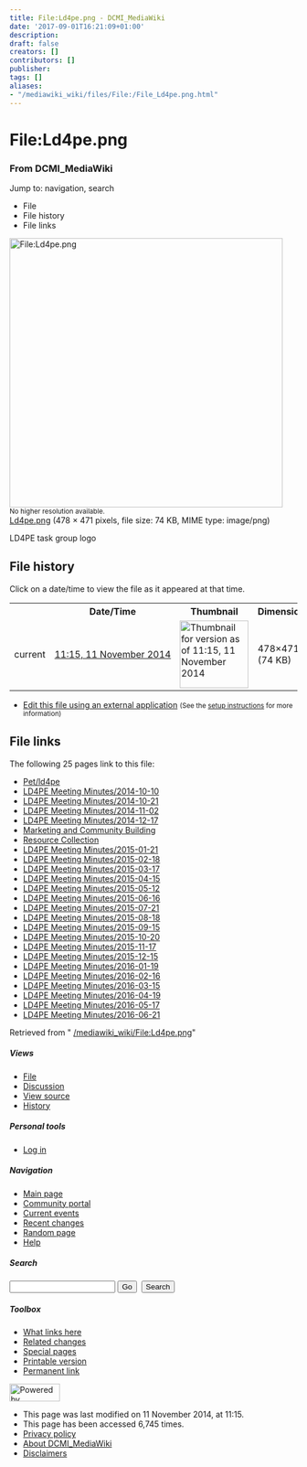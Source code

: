 ```yaml
---
title: File:Ld4pe.png - DCMI_MediaWiki
date: '2017-09-01T16:21:09+01:00'
description: 
draft: false
creators: []
contributors: []
publisher: 
tags: []
aliases:
- "/mediawiki_wiki/files/File:/File_Ld4pe.png.html"
---
```


<a id="top"></a>
# File:Ld4pe.png

### From DCMI\_MediaWiki

Jump to: navigation, search
<!-- start content -->
- File
- File history
- File links

 [<img alt="File:Ld4pe.png" src="/images/9/99/Ld4pe.png" width="478" height="471">](/mediawiki_wiki/files/Ld4pe.png)  
<small>No higher resolution available.</small>  
 [Ld4pe.png](/images/9/99/Ld4pe.png)‎ (478 × 471 pixels, file size: 74 KB, MIME type: image/png)

LD4PE task group logo

<!-- 
NewPP limit report
Preprocessor node count: 1/1000000
Post-expand include size: 0/2097152 bytes
Template argument size: 0/2097152 bytes
Expensive parser function count: 0/100
-->
## File history

Click on a date/time to view the file as it appeared at that time.

<table class="wikitable filehistory">
  <tr>
    <td></td>
    <th>Date/Time</th>
    <th>Thumbnail</th>
    <th>Dimensions</th>
    <th>User</th>
    <th>Comment</th>
  </tr>
  <tr>
    <td>current</td>
    <td class="filehistory-selected" style="white-space: nowrap;"><a href="/mediawiki_wiki/files/Ld4pe.png">11:15, 11 November 2014</a></td>
    <td><a href="/images/9/99/Ld4pe.png"><img alt="Thumbnail for version as of 11:15, 11 November 2014" src="/images/9/99/Ld4pe.png" width="120" height="118"></a></td>
    <td>478×471 <span style="white-space: nowrap;">(74 KB)</span>
    </td>
    <td>
      <a href="/index.php?title=User:StuartSutton&amp;action=edit&amp;redlink=1" class="new mw-userlink" title="User:StuartSutton (page does not exist)">StuartSutton</a> <span style="white-space: nowrap;"> <span class="mw-usertoollinks">(<a href="/index.php?title=User_talk:StuartSutton&amp;action=edit&amp;redlink=1" class="new" title="User talk:StuartSutton (page does not exist)">Talk</a> | <a href="/index.php/Special:Contributions/StuartSutton" title="Special:Contributions/StuartSutton">contribs</a>)</span></span>
    </td>
    <td> <span class="comment">(LD4PE task group logo)</span>
    </td>
  </tr>
</table>

  

- [Edit this file using an external application](/index.php?title=File:Ld4pe.png&action=edit&externaledit=true&mode=file "File:Ld4pe.png") <small>(See the <a href="http://www.mediawiki.org/wiki/Manual:External_editors" class="external text" rel="nofollow">setup instructions</a> for more information)</small>

## File links

The following 25 pages link to this file:

- [Pet/ld4pe](/index.php/Pet/ld4pe "Pet/ld4pe")
- [LD4PE Meeting Minutes/2014-10-10](/index.php/LD4PE_Meeting_Minutes/2014-10-10 "LD4PE Meeting Minutes/2014-10-10")
- [LD4PE Meeting Minutes/2014-10-21](/index.php/LD4PE_Meeting_Minutes/2014-10-21 "LD4PE Meeting Minutes/2014-10-21")
- [LD4PE Meeting Minutes/2014-11-02](/index.php/LD4PE_Meeting_Minutes/2014-11-02 "LD4PE Meeting Minutes/2014-11-02")
- [LD4PE Meeting Minutes/2014-12-17](/index.php/LD4PE_Meeting_Minutes/2014-12-17 "LD4PE Meeting Minutes/2014-12-17")
- [Marketing and Community Building](/index.php/Marketing_and_Community_Building "Marketing and Community Building")
- [Resource Collection](/index.php/Resource_Collection "Resource Collection")
- [LD4PE Meeting Minutes/2015-01-21](/index.php/LD4PE_Meeting_Minutes/2015-01-21 "LD4PE Meeting Minutes/2015-01-21")
- [LD4PE Meeting Minutes/2015-02-18](/index.php/LD4PE_Meeting_Minutes/2015-02-18 "LD4PE Meeting Minutes/2015-02-18")
- [LD4PE Meeting Minutes/2015-03-17](/index.php/LD4PE_Meeting_Minutes/2015-03-17 "LD4PE Meeting Minutes/2015-03-17")
- [LD4PE Meeting Minutes/2015-04-15](/index.php/LD4PE_Meeting_Minutes/2015-04-15 "LD4PE Meeting Minutes/2015-04-15")
- [LD4PE Meeting Minutes/2015-05-12](/index.php/LD4PE_Meeting_Minutes/2015-05-12 "LD4PE Meeting Minutes/2015-05-12")
- [LD4PE Meeting Minutes/2015-06-16](/index.php/LD4PE_Meeting_Minutes/2015-06-16 "LD4PE Meeting Minutes/2015-06-16")
- [LD4PE Meeting Minutes/2015-07-21](/index.php/LD4PE_Meeting_Minutes/2015-07-21 "LD4PE Meeting Minutes/2015-07-21")
- [LD4PE Meeting Minutes/2015-08-18](/index.php/LD4PE_Meeting_Minutes/2015-08-18 "LD4PE Meeting Minutes/2015-08-18")
- [LD4PE Meeting Minutes/2015-09-15](/index.php/LD4PE_Meeting_Minutes/2015-09-15 "LD4PE Meeting Minutes/2015-09-15")
- [LD4PE Meeting Minutes/2015-10-20](/index.php/LD4PE_Meeting_Minutes/2015-10-20 "LD4PE Meeting Minutes/2015-10-20")
- [LD4PE Meeting Minutes/2015-11-17](/index.php/LD4PE_Meeting_Minutes/2015-11-17 "LD4PE Meeting Minutes/2015-11-17")
- [LD4PE Meeting Minutes/2015-12-15](/index.php/LD4PE_Meeting_Minutes/2015-12-15 "LD4PE Meeting Minutes/2015-12-15")
- [LD4PE Meeting Minutes/2016-01-19](/index.php/LD4PE_Meeting_Minutes/2016-01-19 "LD4PE Meeting Minutes/2016-01-19")
- [LD4PE Meeting Minutes/2016-02-16](/index.php/LD4PE_Meeting_Minutes/2016-02-16 "LD4PE Meeting Minutes/2016-02-16")
- [LD4PE Meeting Minutes/2016-03-15](/index.php/LD4PE_Meeting_Minutes/2016-03-15 "LD4PE Meeting Minutes/2016-03-15")
- [LD4PE Meeting Minutes/2016-04-19](/index.php/LD4PE_Meeting_Minutes/2016-04-19 "LD4PE Meeting Minutes/2016-04-19")
- [LD4PE Meeting Minutes/2016-05-17](/index.php/LD4PE_Meeting_Minutes/2016-05-17 "LD4PE Meeting Minutes/2016-05-17")
- [LD4PE Meeting Minutes/2016-06-21](/index.php/LD4PE_Meeting_Minutes/2016-06-21 "LD4PE Meeting Minutes/2016-06-21")

Retrieved from " [/mediawiki_wiki/File:Ld4pe.png](/mediawiki_wiki/files/File:/File:Ld4pe.png.html)"

<!-- end content -->

##### Views

- [File](/mediawiki_wiki/files/File:/File:Ld4pe.png.html)
- [Discussion](/index.php?title=File_talk:Ld4pe.png&action=edit&redlink=1 "Discussion about the content page [t]")
- [View source](/index.php?title=File:Ld4pe.png&action=edit "This page is protected.
You can view its source [e]")
- [History](/index.php?title=File:Ld4pe.png&action=history "Past revisions of this page [h]")

##### Personal tools

- [Log in](/index.php?title=Special:UserLogin&returnto=File:Ld4pe.png "You are encouraged to log in; however, it is not mandatory [o]")

<script type="text/javascript"> if (window.isMSIE55) fixalpha(); </script>

##### Navigation

- [Main page](/index.php/Main_Page "Visit the main page [z]")
- [Community portal](/index.php/DCMI_MediaWiki:Community_portal "About the project, what you can do, where to find things")
- [Current events](/index.php/DCMI_MediaWiki:Current_events "Find background information on current events")
- [Recent changes](/index.php/Special:RecentChanges "The list of recent changes in the wiki [r]")
- [Random page](/index.php/Special:Random "Load a random page [x]")
- [Help](/index.php/Help:Contents "The place to find out")

##### <label for="searchInput">Search</label>

<form action="/index.php" id="searchform">
				<input type="hidden" name="title" value="Special:Search">
				<input id="searchInput" title="Search DCMI_MediaWiki" accesskey="f" type="search" name="search">
				<input type="submit" name="go" class="searchButton" id="searchGoButton" value="Go" title="Go to a page with this exact name if exists"> 
				<input type="submit" name="fulltext" class="searchButton" id="mw-searchButton" value="Search" title="Search the pages for this text">
			</form>

##### Toolbox

- [What links here](/index.php/Special:WhatLinksHere/File:Ld4pe.png "List of all wiki pages that link here [j]")
- [Related changes](/index.php/Special:RecentChangesLinked/File:Ld4pe.png "Recent changes in pages linked from this page [k]")
- [Special pages](/index.php/Special:SpecialPages "List of all special pages [q]")
- [Printable version](/index.php?title=File:Ld4pe.png&printable=yes "Printable version of this page [p]")
- [Permanent link](/index.php?title=File:Ld4pe.png&oldid=8650 "Permanent link to this revision of the page")

<!-- end of the left (by default at least) column -->

 [<img src="/skins/common/images/poweredby_mediawiki_88x31.png" height="31" width="88" alt="Powered by MediaWiki">](http://www.mediawiki.org/)

- This page was last modified on 11 November 2014, at 11:15.
- This page has been accessed 6,745 times.
- [Privacy policy](/index.php/DCMI_MediaWiki:Privacy_policy "DCMI MediaWiki:Privacy policy")
- [About DCMI\_MediaWiki](/index.php/DCMI_MediaWiki:About "DCMI MediaWiki:About")
- [Disclaimers](/index.php/DCMI_MediaWiki:General_disclaimer "DCMI MediaWiki:General disclaimer")

<script>if (window.runOnloadHook) runOnloadHook();</script><!-- Served in 0.469 secs. -->
